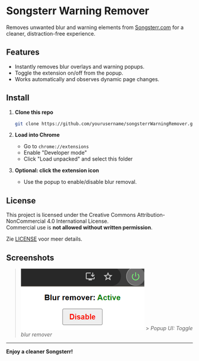 # Songsterr Warning Remover

Removes unwanted blur and warning elements from [Songsterr.com](https://www.songsterr.com) for a cleaner, distraction-free experience.

## Features

-   Instantly removes blur overlays and warning popups.
-   Toggle the extension on/off from the popup.
-   Works automatically and observes dynamic page changes.

## Install

1. **Clone this repo**
    ```sh
    git clone https://github.com/yourusername/songsterrWarningRemover.git
    ```
2. **Load into Chrome**

    - Go to `chrome://extensions`
    - Enable "Developer mode"
    - Click "Load unpacked" and select this folder

3. **Optional: click the extension icon**
    - Use the popup to enable/disable blur removal.

## License

This project is licensed under the Creative Commons Attribution-NonCommercial 4.0 International License.  
Commercial use is **not allowed without written permission**.

Zie [LICENSE](./LICENSE) voor meer details.

## Screenshots

> ![Popup Example](icons/image.png) > _Popup UI: Toggle blur remover_

---

**Enjoy a cleaner Songsterr!**
